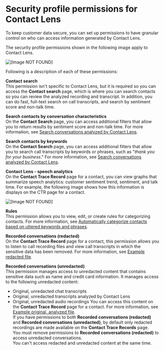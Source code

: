 # Security profile permissions for Contact Lens<a name="permissions-for-contact-lens"></a>

To keep customer data secure, you can set up permissions to have granular control on who can access information generated by Contact Lens\. 

The security profile permissions shown in the following image apply to Contact Lens\.

![\[Image NOT FOUND\]](http://docs.aws.amazon.com/connect/latest/adminguide/images/contact-lens-permissions.png)

Following is a description of each of these permissions:

**Contact search**  
This permission isn't specific to Contact Lens, but it is required so you can access the **Contact search** page, which is where you can search contacts so you can review the analyzed recording and transcript\. In addition, you can do fast, full\-text search on call transcripts, and search by sentiment score and non\-talk time\. 

**Search contacts by conversation characteristics**  
On the **Contact Search** page, you can access additional filters that allow you to return results by sentiment score and non\-talk time\. For more information, see [Search conversations analyzed by Contact Lens](search-conversations.md)\.

**Search contacts by keywords**  
On the **Contact Search** page, you can access additional filters that allow you to search call transcripts by keywords or phrases, such as "*thank you for your business*\." For more information, see [Search conversations analyzed by Contact Lens](search-conversations.md)\.

**Contact Lens \- speech analytics**  
On the **Contact Trace Record** page for a contact, you can view graphs that summarize speech analytics: customer sentiment trend, sentiment, and talk time\. For example, the following image shows how this information is displays on the CTR page for a contact\.  

![\[Image NOT FOUND\]](http://docs.aws.amazon.com/connect/latest/adminguide/images/contact-lens-sample-sentiment-graph.png)

**Rules**  
This permission allows you to view, edit, or create rules for categorizing contacts\. For more information, see [Automatically categorize contacts based on uttered keywords and phrases](rules.md)\.

**Recorded conversations \(redacted\)**  
On the **Contact Trace Record** page for a contact, this permission allows you to listen to call recording files and view call transcripts in which the sensitive data has been removed\. For more information, see [Example redacted file](contact-lens-example-output-files.md#example-redacted-file)\.

**Recorded conversations \(unredacted\)**  
This permission manages access to unredacted content that contains sensitive data such as name and credit card information\. It manages access to the following unredacted content:   
+ Original, unredacted chat transcripts
+ Original, unredacted transcripts analyzed by Contact Lens
+ Original, unredacted audio recordings
You can access this content on the **Contact Trace Record** page for a contact\. For more information, see [Example original, analyzed file](contact-lens-example-output-files.md#example-original-output-file)\.  
If you have permissions to both **Recorded conversations \(redacted\)** and **Recorded conversations \(unredacted\)**, by default only redacted recordings are made available on the **Contact Trace Records** page\.  
You must remove permissions to **Recorded conversations \(redacted\)** to access unredacted conversations\.   
You can't access redacted and unredacted content at the same time\. 
